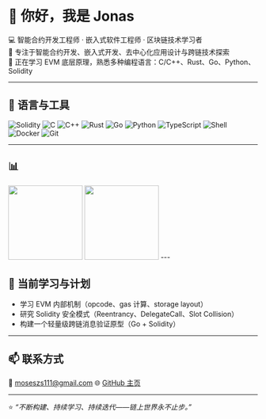 # 👋 你好，我是 Jonas

💻 智能合约开发工程师 · 嵌入式软件工程师 · 区块链技术学习者  
🔗 专注于智能合约开发、嵌入式开发、去中心化应用设计与跨链技术探索  
📍 正在学习 EVM 底层原理，熟悉多种编程语言：C/C++、Rust、Go、Python、Solidity

---

## 🧠 语言与工具

![Solidity](https://img.shields.io/badge/Solidity-363636?logo=solidity&logoColor=white)
![C](https://img.shields.io/badge/C-00599C?logo=c&logoColor=white)
![C++](https://img.shields.io/badge/C++-00599C?logo=c%2B%2B&logoColor=white)
![Rust](https://img.shields.io/badge/Rust-000000?logo=rust&logoColor=white)
![Go](https://img.shields.io/badge/Go-00ADD8?logo=go&logoColor=white)
![Python](https://img.shields.io/badge/Python-3776AB?logo=python&logoColor=white)
![TypeScript](https://img.shields.io/badge/TypeScript-3178C6?logo=typescript&logoColor=white)
![Shell](https://img.shields.io/badge/Shell-89E051?logo=gnu-bash&logoColor=black)
![Docker](https://img.shields.io/badge/Docker-2496ED?logo=docker&logoColor=white)
![Git](https://img.shields.io/badge/Git-F05032?logo=git&logoColor=white)

---

## 📊 
<img src="https://github-readme-stats.vercel.app/api?username=mosesxiaoqi&show_icons=true&theme=tokyonight&count_private=true" height="150" />
<img src="https://github-readme-stats.vercel.app/api/top-langs/?username=mosesxiaoqi&layout=compact&theme=tokyonight&langs_count=10&hide=ruby,html,css" height="150" />
---

## 🔭 当前学习与计划

- 学习 EVM 内部机制（opcode、gas 计算、storage layout）  
- 研究 Solidity 安全模式（Reentrancy、DelegateCall、Slot Collision）  
- 构建一个轻量级跨链消息验证原型（Go + Solidity）

---

## 📫 联系方式
📧 [moseszs111@gmail.com](mailto:moseszs111@gmail.com) 
🌐 [GitHub 主页](https://github.com/mosesxiaoqi)

---

⭐ *“不断构建、持续学习、持续迭代——链上世界永不止步。”*
